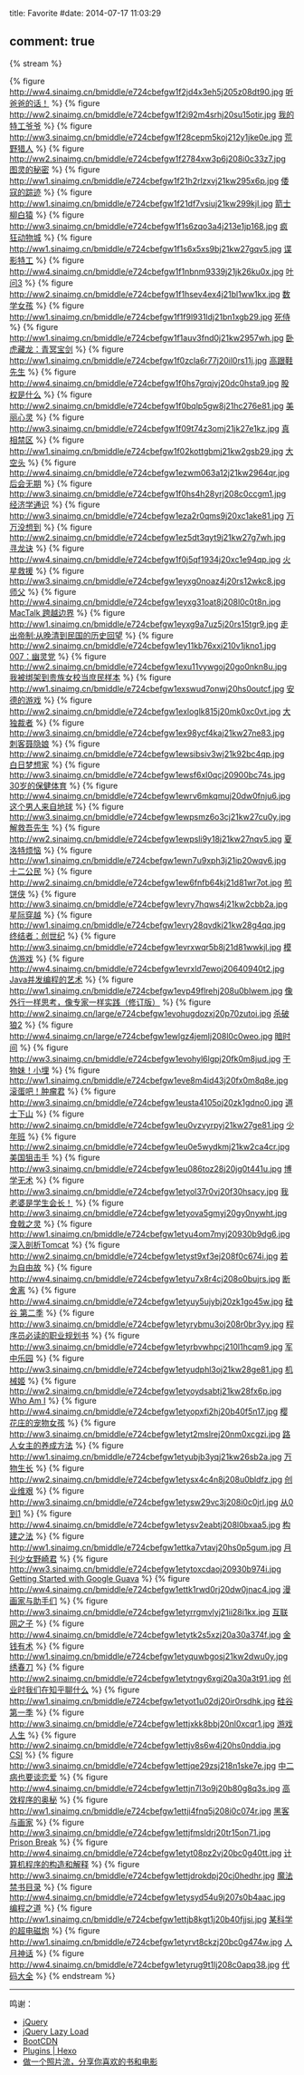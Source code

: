 title: Favorite
#date: 2014-07-17 11:03:29

comment: true
---

{% stream %}
<!-- {% figure  []() %} -->
{% figure http://ww4.sinaimg.cn/bmiddle/e724cbefgw1f2jd4x3eh5j205z08dt90.jpg [听爸爸的话！](https://movie.douban.com/subject/10569609/) %}
{% figure http://ww2.sinaimg.cn/bmiddle/e724cbefgw1f2i92m4srhj20su15otir.jpg [我的特工爷爷](https://movie.douban.com/subject/25945280/) %}
{% figure http://ww3.sinaimg.cn/bmiddle/e724cbefgw1f28cepm5koj212y1jke0e.jpg [荒野猎人](https://movie.douban.com/subject/5327268/) %}
{% figure http://ww2.sinaimg.cn/bmiddle/e724cbefgw1f2784xw3p6j208i0c33z7.jpg [图灵的秘密](http://book.douban.com/subject/10779604/) %}
{% figure http://ww1.sinaimg.cn/bmiddle/e724cbefgw1f21h2rlzxvj21kw295x6p.jpg [倭寇的踪迹](https://movie.douban.com/subject/6425116/) %}
{% figure http://ww1.sinaimg.cn/bmiddle/e724cbefgw1f21df7vsiuj21kw299kjl.jpg [箭士柳白猿](https://movie.douban.com/subject/7564989/) %}
{% figure http://ww3.sinaimg.cn/bmiddle/e724cbefgw1f1s6zqo3a4j213e1jp168.jpg [疯狂动物城](https://movie.douban.com/subject/25662329/) %}
{% figure http://ww1.sinaimg.cn/bmiddle/e724cbefgw1f1s6x5xs9bj21kw27gqv5.jpg [谍影特工](https://movie.douban.com/subject/10792320/) %}
{% figure http://ww4.sinaimg.cn/bmiddle/e724cbefgw1f1nbnm9339j21jk26ku0x.jpg [叶问3](https://movie.douban.com/subject/11598977/) %}
{% figure http://ww2.sinaimg.cn/bmiddle/e724cbefgw1f1hsev4ex4j21bl1ww1kx.jpg [数学女孩](https://book.douban.com/subject/26677354/) %}
{% figure http://ww1.sinaimg.cn/bmiddle/e724cbefgw1f1f9l931ldj21bn1xgb29.jpg [死侍](http://movie.douban.com/subject/3718279/) %}
{% figure http://ww1.sinaimg.cn/bmiddle/e724cbefgw1f1auv3fnd0j21kw2957wh.jpg [卧虎藏龙：青冥宝剑](http://movie.douban.com/subject/21327512/) %}
{% figure http://ww1.sinaimg.cn/bmiddle/e724cbefgw1f0zcla6r77j20il0rs11j.jpg [高跟鞋先生](http://movie.douban.com/subject/26652816/) %}
{% figure http://ww4.sinaimg.cn/bmiddle/e724cbefgw1f0hs7grqjvj20dc0hsta9.jpg [股权是什么](https://www.zhihu.com/publications/hour/19550544) %}
{% figure http://ww2.sinaimg.cn/bmiddle/e724cbefgw1f0bqlp5gw8j21hc276e81.jpg [美丽心灵](http://movie.douban.com/subject/1306029/) %}
{% figure http://ww3.sinaimg.cn/bmiddle/e724cbefgw1f09t74z3omj21jk27e1kz.jpg [真相禁区](https://movie.douban.com/subject/26348798/) %}
{% figure http://ww1.sinaimg.cn/bmiddle/e724cbefgw1f02kottgbmj21kw2gsb29.jpg [大空头](http://movie.douban.com/subject/26303622/) %}
{% figure http://ww4.sinaimg.cn/bmiddle/e724cbefgw1ezwm063a12j21kw2964qr.jpg [后会无期](http://movie.douban.com/subject/25805741/) %}
{% figure http://ww3.sinaimg.cn/bmiddle/e724cbefgw1f0hs4h28yrj208c0ccgm1.jpg [经济学通识](http://book.douban.com/subject/3869949/) %}
{% figure http://ww3.sinaimg.cn/bmiddle/e724cbefgw1eza2r0qms9j20xc1ake81.jpg [万万没想到](http://movie.douban.com/subject/26320029/) %}
{% figure http://ww2.sinaimg.cn/bmiddle/e724cbefgw1ez5dt3qyt9j21kw27g7wh.jpg [寻龙诀](http://movie.douban.com/subject/3077412/) %}
{% figure http://ww4.sinaimg.cn/bmiddle/e724cbefgw1f0j5qf1934j20xc1e94qp.jpg [火星救援](http://movie.douban.com/subject/25864085/) %}
{% figure http://ww3.sinaimg.cn/bmiddle/e724cbefgw1eyxg0noaz4j20rs12wkc8.jpg [师父](http://movie.douban.com/subject/25919910/) %}
{% figure http://ww4.sinaimg.cn/bmiddle/e724cbefgw1eyxg31oat8j208l0c0t8n.jpg [MacTalk 跨越边界](http://book.douban.com/subject/26663519/) %}
{% figure http://ww1.sinaimg.cn/bmiddle/e724cbefgw1eyxg9a7uz5j20rs15tgr9.jpg [走出帝制:从晚清到民国的历史回望](http://www.amazon.cn/dp/B016OHU51Q/) %}
{% figure http://ww2.sinaimg.cn/bmiddle/e724cbefgw1ey11kb76xxj210v1jkno1.jpg [007：幽灵党](http://movie.douban.com/subject/11620560/) %}
{% figure http://ww2.sinaimg.cn/bmiddle/e724cbefgw1exu11vywgoj20go0nkn8u.jpg [我被绑架到贵族女校当庶民样本](http://movie.douban.com/subject/25919935/) %}
{% figure http://ww1.sinaimg.cn/bmiddle/e724cbefgw1exswud7onwj20hs0outcf.jpg [安德的游戏](http://movie.douban.com/subject/5323957/) %}
{% figure http://ww2.sinaimg.cn/bmiddle/e724cbefgw1exloglk815j20mk0xc0vt.jpg [大独裁者](http://movie.douban.com/subject/1295646/) %}
{% figure http://ww3.sinaimg.cn/bmiddle/e724cbefgw1ex98ycf4kaj21kw27ne83.jpg [刺客聂隐娘](http://movie.douban.com/subject/2303845/) %}
{% figure http://ww2.sinaimg.cn/bmiddle/e724cbefgw1ewsibsiv3wj21k92bc4qp.jpg [白日梦想家](http://movie.douban.com/subject/2133323/) %}
{% figure http://ww3.sinaimg.cn/bmiddle/e724cbefgw1ewsf6xl0qcj20900bc74s.jpg [30岁的保健体育](https://movie.douban.com/subject/5308296/) %}
{% figure http://ww4.sinaimg.cn/bmiddle/e724cbefgw1ewrv6mkqmuj20dw0fnju6.jpg [这个男人来自地球](http://movie.douban.com/subject/2300586/) %}
{% figure http://ww3.sinaimg.cn/bmiddle/e724cbefgw1ewpsmz6o3cj21kw27cu0y.jpg [解救吾先生](http://movie.douban.com/subject/25798448/) %}
{% figure http://ww2.sinaimg.cn/bmiddle/e724cbefgw1ewpsli9y18j21kw27nqv5.jpg [夏洛特烦恼](http://movie.douban.com/subject/25964071/) %}
{% figure http://ww1.sinaimg.cn/bmiddle/e724cbefgw1ewn7u9xph3j21ip20wqv6.jpg [十二公民](http://movie.douban.com/subject/24875534/) %}
{% figure http://ww2.sinaimg.cn/bmiddle/e724cbefgw1ew6fnfb64kj21d81wr7ot.jpg [煎饼侠](http://movie.douban.com/subject/25895276/) %}
{% figure http://ww3.sinaimg.cn/bmiddle/e724cbefgw1evry7hqws4j21kw2cbb2a.jpg [星际穿越](http://movie.douban.com/subject/1889243/) %}
{% figure http://ww1.sinaimg.cn/bmiddle/e724cbefgw1evry28qvdkj21kw28g4qq.jpg [终结者：创世纪](http://movie.douban.com/subject/3338862/) %}
{% figure http://ww3.sinaimg.cn/bmiddle/e724cbefgw1evrxwqr5b8j21d81wwkjl.jpg [模仿游戏](https://movie.douban.com/subject/10463953/) %}
{% figure http://ww4.sinaimg.cn/bmiddle/e724cbefgw1evrxld7ewoj20640940t2.jpg [Java并发编程的艺术](http://book.douban.com/subject/26591326/) %}
{% figure http://ww1.sinaimg.cn/bmiddle/e724cbefgw1evp49flrehj208u0blwem.jpg [像外行一样思考，像专家一样实践（修订版）](http://book.douban.com/subject/26340523/) %}
{% figure http://ww2.sinaimg.cn/large/e724cbefgw1evohugdozxj20p70zutoi.jpg [杀破狼2](http://movie.douban.com/subject/23788440/) %}
{% figure http://ww4.sinaimg.cn/large/e724cbefgw1ewlgz4jemlj208l0c0weo.jpg [暗时间](https://book.douban.com/subject/6709809/) %}
{% figure http://ww3.sinaimg.cn/bmiddle/e724cbefgw1evohyl6lgpj20fk0m8jud.jpg [干物妹！小埋](http://movie.douban.com/subject/26282460/) %}
{% figure http://ww1.sinaimg.cn/bmiddle/e724cbefgw1eve8m4id43j20fx0m8q8e.jpg [滚蛋吧！肿瘤君](https://movie.douban.com/subject/26289144/) %}
{% figure http://ww3.sinaimg.cn/bmiddle/e724cbefgw1eusta4105oj20zk1gdno0.jpg [道士下山](http://movie.douban.com/subject/24879839/) %}
{% figure http://ww2.sinaimg.cn/bmiddle/e724cbefgw1eu0vzvyrpyj21kw27ge81.jpg [少年班](http://movie.douban.com/subject/26219652/) %}
{% figure http://ww2.sinaimg.cn/bmiddle/e724cbefgw1eu0e5wydkmj21kw2ca4cr.jpg [美国狙击手](http://movie.douban.com/subject/21263666/) %}
{% figure http://ww3.sinaimg.cn/bmiddle/e724cbefgw1eu086toz28j20jg0t441u.jpg [博学无术](http://movie.douban.com/subject/6855109/) %}
{% figure http://ww3.sinaimg.cn/bmiddle/e724cbefgw1etyol37r0vj20f30hsacy.jpg [我老婆是学生会长！](http://movie.douban.com/subject/26282457/) %}
{% figure http://ww3.sinaimg.cn/bmiddle/e724cbefgw1etyova5gmyj20gy0nywht.jpg [食戟之灵](http://movie.douban.com/subject/26219198/) %}
{% figure http://ww1.sinaimg.cn/bmiddle/e724cbefgw1etyu4om7myj20930b9dg6.jpg [深入剖析Tomcat](http://book.douban.com/subject/10426640/) %}
{% figure http://ww2.sinaimg.cn/bmiddle/e724cbefgw1etyst9xf3ej208f0c674i.jpg [若为自由故](http://book.douban.com/subject/26314527/) %}
{% figure http://ww4.sinaimg.cn/bmiddle/e724cbefgw1etyu7x8r4cj208o0bujrs.jpg [断舍离](http://book.douban.com/subject/24749465/) %}
{% figure http://ww4.sinaimg.cn/bmiddle/e724cbefgw1etyuy5ujybj20zk1go45w.jpg [硅谷 第二季](http://movie.douban.com/subject/25871679/) %}
{% figure http://ww3.sinaimg.cn/bmiddle/e724cbefgw1etyrybmu3oj208r0br3yy.jpg [程序员必读的职业规划书](http://book.douban.com/subject/26383703/) %}
{% figure http://ww3.sinaimg.cn/bmiddle/e724cbefgw1etyrbvwhpcj210l1hcqm9.jpg [军中乐园](http://movie.douban.com/subject/20515070/) %}
{% figure http://ww3.sinaimg.cn/bmiddle/e724cbefgw1etyudphl3oj21kw28ge81.jpg [机械姬](http://movie.douban.com/subject/4160540/) %}
{% figure http://ww2.sinaimg.cn/bmiddle/e724cbefgw1etyoydsabtj21kw28fx6p.jpg [Who Am I](http://movie.douban.com/subject/25932086/) %}
{% figure http://ww4.sinaimg.cn/bmiddle/e724cbefgw1etyopxfi2hj20b40f5n17.jpg [樱花庄的宠物女孩](http://movie.douban.com/subject/10581328/) %}
{% figure http://ww3.sinaimg.cn/bmiddle/e724cbefgw1etyt2mslrej20nm0xcgzi.jpg [路人女主的养成方法](http://movie.douban.com/subject/25850625/) %}
{% figure http://ww1.sinaimg.cn/bmiddle/e724cbefgw1etyubjb3yqj21kw26sb2a.jpg [万物生长](http://movie.douban.com/subject/25872931/) %}
{% figure http://ww2.sinaimg.cn/bmiddle/e724cbefgw1etysx4c4n8j208u0bldfz.jpg [创业维艰](http://book.douban.com/subject/26306686/) %}
{% figure http://ww3.sinaimg.cn/bmiddle/e724cbefgw1etysw29vc3j208i0c0jrl.jpg [从0到1](http://book.douban.com/subject/26297606/) %}
{% figure http://ww4.sinaimg.cn/bmiddle/e724cbefgw1etysv2eabtj208l0bxaa5.jpg [构建之法](http://book.douban.com/subject/25965995/) %}
{% figure http://ww1.sinaimg.cn/bmiddle/e724cbefgw1ettka7vtavj20hs0p5gum.jpg [月刊少女野崎君](http://movie.douban.com/subject/25850705/) %}
{% figure http://ww3.sinaimg.cn/bmiddle/e724cbefgw1etytoxcdaoj20930b974i.jpg [Getting Started with Google Guava](http://book.douban.com/subject/25710862/) %}
{% figure http://ww4.sinaimg.cn/bmiddle/e724cbefgw1ettk1rwd0rj20dw0jnac4.jpg [漫画家与助手们](http://movie.douban.com/subject/25785220/) %}
{% figure http://ww3.sinaimg.cn/bmiddle/e724cbefgw1etyrrgmvlyj21ii28i1kx.jpg [互联网之子](http://movie.douban.com/subject/25785114/) %}
{% figure http://ww4.sinaimg.cn/bmiddle/e724cbefgw1etytk2s5xzj20a30a374f.jpg [金钱有术](http://book.douban.com/subject/26237302/) %}
{% figure http://ww1.sinaimg.cn/bmiddle/e724cbefgw1etyquwbgosj21kw2dwu0y.jpg [绣春刀](http://movie.douban.com/subject/24745500/) %}
{% figure http://ww2.sinaimg.cn/bmiddle/e724cbefgw1etytngy6xgj20a30a3t91.jpg [创业时我们在知乎聊什么](http://book.douban.com/subject/25800616/) %}
{% figure http://ww1.sinaimg.cn/bmiddle/e724cbefgw1etyot1u02dj20ir0rsdhk.jpg [硅谷 第一季](http://movie.douban.com/subject/20644938/) %}
{% figure http://ww3.sinaimg.cn/bmiddle/e724cbefgw1ettjxkk8bbj20nl0xcqr1.jpg [游戏人生](http://movie.douban.com/subject/24883272/) %}
{% figure http://ww2.sinaimg.cn/bmiddle/e724cbefgw1ettjv8s6w4j20hs0nddia.jpg [CSI](http://movie.douban.com/subject/1310172/) %}
{% figure http://ww3.sinaimg.cn/bmiddle/e724cbefgw1ettjqe29zsj218n1ske7e.jpg [中二病也要谈恋爱](http://movie.douban.com/subject/11226092/) %}
{% figure http://ww4.sinaimg.cn/bmiddle/e724cbefgw1ettjn7l3o9j20b80g8q3s.jpg [高效程序的奥秘](http://book.douban.com/subject/1159177/) %}
{% figure http://ww1.sinaimg.cn/bmiddle/e724cbefgw1ettji4fnq5j208i0c074r.jpg [黑客与画家](http://book.douban.com/subject/6021440/) %}
{% figure http://ww3.sinaimg.cn/bmiddle/e724cbefgw1ettjfmsldrj20tr15on71.jpg [Prison Break](http://movie.douban.com/subject/1419297/) %}
{% figure http://ww4.sinaimg.cn/bmiddle/e724cbefgw1etyt08pz2vj20bc0g40tt.jpg [计算机程序的构造和解释](http://book.douban.com/subject/1148282/) %}
{% figure http://ww3.sinaimg.cn/bmiddle/e724cbefgw1ettjdrokdpj20cj0hedhr.jpg [魔法禁书目录](http://movie.douban.com/subject/3251306/) %}
{% figure http://ww4.sinaimg.cn/bmiddle/e724cbefgw1etysyd54u9j207s0b4aac.jpg [编程之道](http://book.douban.com/subject/1899158/) %}
{% figure http://ww1.sinaimg.cn/bmiddle/e724cbefgw1ettjb8kgt1j20b40fjjsi.jpg [某科学的超电磁炮](http://movie.douban.com/subject/4067827/) %}
{% figure http://ww1.sinaimg.cn/bmiddle/e724cbefgw1etyrvt8ckzj20bc0g474w.jpg [人月神话](http://book.douban.com/subject/1102259/) %}
{% figure http://ww4.sinaimg.cn/bmiddle/e724cbefgw1etyrug9t1lj208c0apq38.jpg [代码大全](http://book.douban.com/subject/1477390/) %}
{% endstream %}

---

鸣谢：

+ [jQuery](https://jquery.com)
+ [jQuery Lazy Load](https://plugins.jquery.com/lazyload/)
+ [BootCDN](http://www.bootcdn.cn)
+ [Plugins | Hexo](http://hexo.io/docs/plugins.html)
+ [做一个照片流，分享你喜欢的书和电影](/2016/01/28/show-your-favorites-collection-in-hexo/)


<script type="text/javascript">
$(function() {
  var shown = 18;
  $('figure').slice(shown).addClass('foldable');
  if ($('.foldable').length > 0) {
    $('.foldable').hide();
    $('div.hexo-img-stream').after('<p id="btn-more" class="article-more-link" align="center"><a href="javascript:;">Show More</a></p>');
    $('#btn-more').click(function() {
      $('.foldable').show();
      $('#btn-more').hide();
    });
  }
});
</script>

